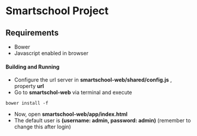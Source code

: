 # Smartschool Project

## Requirements
- Bower
- Javascript enabled in browser

#### Building and Running
* Configure the url server in **smartschool-web/shared/config.js** , property **url**
* Go to **smartschol-web** via terminal and execute
```
bower install -f
```
* Now, open **smartschool-web/app/index.html**
* The default user is **(username: admin, password: admin)** (remember to change this after login)
